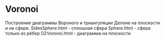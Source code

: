 # Voronoi
Построение диаграммы Вороного и триангуляции Делоне на плоскости и на сфере. 
SidesSphere.html - сплошная сфера
Sphere.html - сфера только из рёбер
D2Voronoi.html - диаграмма на плоскости
